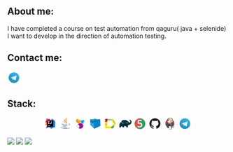 ## About me:
I have completed a course on test automation from qaguru( java + selenide)<br> 
I want to develop in the direction of automation testing.
  
  ## Contact me: 
  <a href="https://t.me/evgeniy_rt099">
    <img width="6%" src="image/logo/Telegram.svg" alt="Telegram Badge"/>
  </a>
</div>
  
  
  
 ## Stack:
 <p align="center">
<img width="6%" title="Idea" src="image/logo/Idea.svg">
<img width="6%" title="Java" src="image/logo/Java.svg">
<img width="6%" title="Selenide" src="image/logo/Selenide.svg">
<img width="6%" title="Selenoid" src="image/logo/Selenoid.svg">
<img width="6%" title="Allure Report" src="image/logo/Allure.svg">
<img width="6%" title="Gradle" src="image/logo/Gradle.svg">
<img width="6%" title="JUnit5" src="image/logo/Junit5.svg">
<img width="6%" title="GitHub" src="image/logo/GitHub.svg">
<img width="6%" title="Jenkins" src="image/logo/Jenkins.svg">
<img width="6%" title="Telegram" src="image/logo/Telegram.svg">
</p>


![](http://github-profile-summary-cards.vercel.app/api/cards/stats?username=xeleron88)
![](http://github-profile-summary-cards.vercel.app/api/cards/repos-per-language?username=xeleron88) 
![](https://github-profile-summary-cards.vercel.app/api/cards/profile-details?username=xeleron88)

